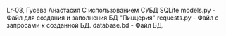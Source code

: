 Lr-03, Гусева Анастасия 
С использованием СУБД SQLite
models.py - Файл для создания и заполнения БД "Пиццерия"
requests.py - Файл с запросами к созданной БД.
database.bd - Файл БД.
